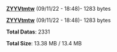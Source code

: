 [**ZYYVtmtw**](/data/ZYYVtmtw.txt) (09/11/22 - 18:48)- 1283 bytes

[**ZYYVtmtw**](/data/ZYYVtmtw.txt) (09/11/22 - 18:48)- 1283 bytes

**Total Datas**: 2331

**Total Size**: 13.38 MB / 13.4 MB